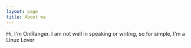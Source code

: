 ```yaml
---
layout: page
title: About me
---
```

Hi, I'm OniRanger. I am not well in speaking or writing, so for simple, I'm a Linux Lover